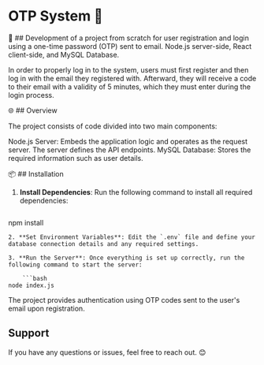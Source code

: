 # OTP System 🔑

🔨 ## Development of a project from scratch for user registration and login using a one-time password (OTP) sent to email. Node.js server-side, React client-side, and MySQL Database.

In order to properly log in to the system, users must first register and then log in with the email they registered with. Afterward, they will receive a code to their email with a validity of 5 minutes, which they must enter during the login process.

🌐 ## Overview

The project consists of code divided into two main components:

Node.js Server: Embeds the application logic and operates as the request server. The server defines the API endpoints.
MySQL Database: Stores the required information such as user details.

📦 ## Installation

1. **Install Dependencies**: Run the following command to install all required dependencies:
    ```bash
npm install
```
2. **Set Environment Variables**: Edit the `.env` file and define your database connection details and any required settings.

3. **Run the Server**: Once everything is set up correctly, run the following command to start the server:

    ```bash
node index.js
```
The project provides authentication using OTP codes sent to the user's email upon registration.

## Support

If you have any questions or issues, feel free to reach out. 😊

